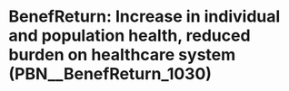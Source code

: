 # BenefReturn: __Increase in individual and population health, reduced burden on healthcare system__ (PBN__BenefReturn_1030)

